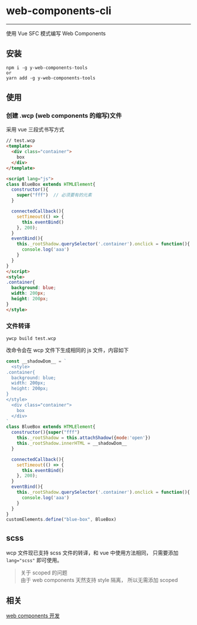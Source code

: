 # web-components-cli
----
使用 Vue SFC 模式编写 Web Components

## 安装
```
npm i -g y-web-components-tools
or
yarn add -g y-web-components-tools
```

## 使用
### 创建 .wcp (web components 的缩写)文件
采用 vue 三段式书写方式
``` html
// test.wcp
<template>
  <div class="container">
    box
  </div>
</template>

<script lang="js">
class BlueBox extends HTMLElement{
  constructor(){
    super("fff")  // 必须要有的元素
  }

  connectedCallback(){
    setTimeout(() => {
      this.eventBind()
    }, 200);
  }
  eventBind(){
    this._rootShadow.querySelector('.container').onclick = function(){
      console.log('aaa')
    }
  }
}
</script>
<style>
.container{
  background: blue;
  width: 200px;
  height: 200px;
}
</style>
```

### 文件转译
``` shell
ywcp build test.wcp
```
改命令会在 wcp 文件下生成相同的 js 文件，内容如下

``` javascript
const __shadowDom__ = `
  <style>
.container{
  background: blue;
  width: 200px;
  height: 200px;
}
</style>
  <div class="container">
    box
  </div>
`
class BlueBox extends HTMLElement{
  constructor(){super("fff")
    this._rootShadow = this.attachShadow({mode:'open'})
    this._rootShadow.innerHTML = __shadowDom__
  }

  connectedCallback(){
    setTimeout(() => {
      this.eventBind()
    }, 200);
  }
  eventBind(){
    this._rootShadow.querySelector('.container').onclick = function(){
      console.log('aaa')
    }
  }
}
customElements.define("blue-box", BlueBox)
```

## scss
wcp 文件现已支持 scss 文件的转译，和 vue 中使用方法相同， 只需要添加 `lang="scss"` 即可使用。
> 关于 scoped 的问题    
> 由于 web components 天然支持 style 隔离， 所以无需添加 scoped



## 相关
[web components 开发](https://developer.mozilla.org/zh-CN/docs/Web/Web_Components/Using_custom_elements#%E6%A6%82%E8%BF%B0)

